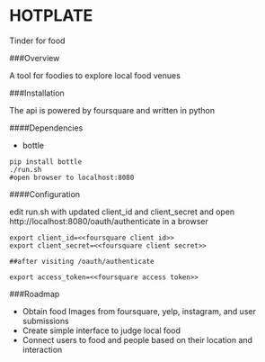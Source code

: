 HOTPLATE
==============

Tinder for food

###Overview

A tool for foodies to explore local food venues

###Installation

The api is powered by foursquare and written in python

####Dependencies

* bottle


```
pip install bottle
./run.sh
#open browser to localhost:8080
```	

####Configuration

edit run.sh with updated client_id and client_secret and open http://localhost:8080/oauth/authenticate in a browser

```
export client_id=<<foursquare client id>>
export client_secret=<<foursquare client secret>>

##after visiting /oauth/authenticate

export access_token=<<foursquare access token>>
```

###Roadmap

* Obtain food Images from foursquare, yelp, instagram, and user submissions
* Create simple interface to judge local food
* Connect users to food and people based on their location and interaction

